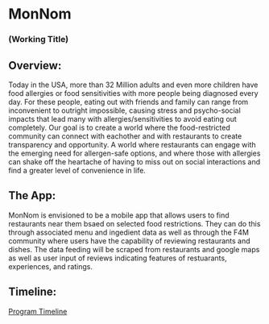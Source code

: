 # MonNom
### (Working Title)

## Overview:
Today in the USA, more than 32 Million adults and even more children have food allergies or food sensitivities with more people being diagnosed every day. For these people, eating out with friends and family can range from inconvenient to outright impossible, causing stress and psycho-social impacts that lead many with allergies/sensitivities to avoid eating out completely. Our goal is to create a world where the food-restricted community can connect with eachother and with restaurants to create transparency and opportunity. A world where restaurants can engage with the emerging need for allergen-safe options, and where those with allergies can shake off the heartache of having to miss out on social interactions and find a greater level of convenience in life. 

## The App:
MonNom is envisioned to be a mobile app that allows users to find restaurants near them bsaed on selected food restrictions. They can do this through associated menu and ingedient data as well as through the F4M community where users have the capability of reviewing restaurants and dishes. The data feeding will be scraped from restaurants and google maps as well as user input of reviews indicating features of restuarants, experiences, and ratings.

## Timeline:
[Program Timeline](https://www.notion.so/aad52c55437b4c8088c6de25ca9a5c2e)
